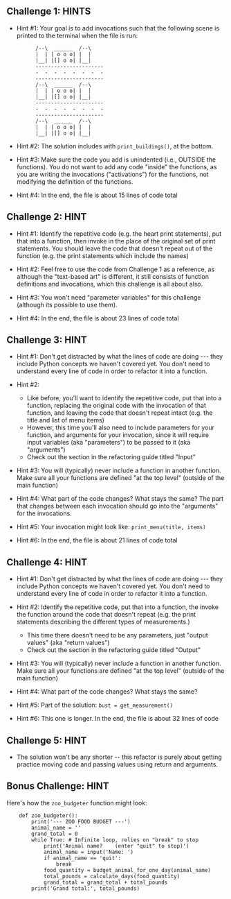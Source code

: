 Challenge 1: HINTS
----------------------------------------

- Hint #1: Your goal is to add invocations such that the following scene is
  printed to the terminal when the file is run:


            /--\  ______  /--\
            |  | | o o o| |  |
            |__| |[] o o| |__|
            ----------------------
            -  -  -  -  -  -  -  -
            ----------------------
            /--\  ______  /--\
            |  | | o o o| |  |
            |__| |[] o o| |__|
            ----------------------
            -  -  -  -  -  -  -  -
            ----------------------
            /--\  ______  /--\
            |  | | o o o| |  |
            |__| |[] o o| |__|


- Hint #2: The solution includes with `print_buildings()`, at the bottom.

- Hint #3: Make sure the code you add is unindented (i.e., OUTSIDE the
  functions). You do not want to add any code "inside" the functions, as you
  are writing the invocations ("activations") for the functions, not modifying
  the definition of the functions.

- Hint #4: In the end, the file is about 15 lines of code total


Challenge 2: HINT
---------------------------------------------------------

- Hint #1: Identify the repetitive code (e.g. the heart print statements), put
  that into a function, then invoke in the place of the original set of print
  statements. You should leave the code that doesn't repeat out of the function
  (e.g. the print statements which include the names)

- Hint #2: Feel free to use the code from Challenge 1 as a reference, as
  although the "text-based art" is different, it still consists of function
  definitions and invocations, which this challenge is all about also.

- Hint #3: You won't need "parameter variables" for this challenge (although
  its possible to use them).

- Hint #4: In the end, the file is about 23 lines of code total


Challenge 3: HINT
---------------------------------------------------------


- Hint #1: Don't get distracted by what the lines of code are doing --- they
  include Python concepts we haven't covered yet. You don't need to understand
  every line of code in order to refactor it into a function.

- Hint #2:
    - Like before, you'll want to identify the repetitive code, put that into a
      function, replacing the original code with the invocation of that
      function, and leaving the code that doesn't repeat intact (e.g. the title
      and list of menu items)
    - However, this time you'll also need to include parameters for your
      function, and arguments for your invocation, since it will require input
      variables (aka "parameters") to be passed to it (aka "arguments")
    - Check out the section in the refactoring guide titled "Input"

- Hint #3: You will (typically) never include a function in another function.
  Make sure all your functions are defined "at the top level" (outside of the
  main function)

- Hint #4: What part of the code changes? What stays the same? The part that
  changes between each invocation should go into the "arguments" for the
  invocations.

- Hint #5: Your invocation might look like: `print_menu(title, items)`

- Hint #6: In the end, the file is about 21 lines of code total


Challenge 4: HINT
---------------------------------------------------------


- Hint #1: Don't get distracted by what the lines of code are doing --- they
  include Python concepts we haven't covered yet. You don't need to understand
  every line of code in order to refactor it into a function.

- Hint #2: Identify the repetitive code, put that into a function, the invoke
  the function around the code that doesn't repeat (e.g. the print statements
  describing the different types of measurements.)
    - This time there doesn't need to be any parameters, just "output values"
      (aka "return values")
    - Check out the section in the refactoring guide titled "Output"

- Hint #3: You will (typically) never include a function in another function.
  Make sure all your functions are defined "at the top level" (outside of the
  main function)

- Hint #4: What part of the code changes? What stays the same?

- Hint #5: Part of the solution: `bust = get_measurement()`

- Hint #6: This one is longer. In the end, the file is about 32 lines of code


Challenge 5: HINT
---------------------------------------------------------

- The solution won't be any shorter -- this refactor is purely about getting
  practice moving code and passing values using return and arguments.




Bonus Challenge: HINT
---------------------------------------------------------

Here's how the `zoo_budgeter` function might look:


        def zoo_budgeter():
            print('--- ZOO FOOD BUDGET ---')
            animal_name = ''
            grand_total = 0
            while True: # Infinite loop, relies on "break" to stop
                print('Animal name?    (enter "quit" to stop)')
                animal_name = input('Name: ')
                if animal_name == 'quit':
                    break
                food_quantity = budget_animal_for_one_day(animal_name)
                total_pounds = calculate_days(food_quantity)
                grand_total = grand_total + total_pounds
            print('Grand total:', total_pounds)

